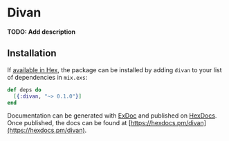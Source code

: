 # Divan

**TODO: Add description**

## Installation

If [available in Hex](https://hex.pm/docs/publish), the package can be installed
by adding `divan` to your list of dependencies in `mix.exs`:

```elixir
def deps do
  [{:divan, "~> 0.1.0"}]
end
```

Documentation can be generated with [ExDoc](https://github.com/elixir-lang/ex_doc)
and published on [HexDocs](https://hexdocs.pm). Once published, the docs can
be found at [https://hexdocs.pm/divan](https://hexdocs.pm/divan).

